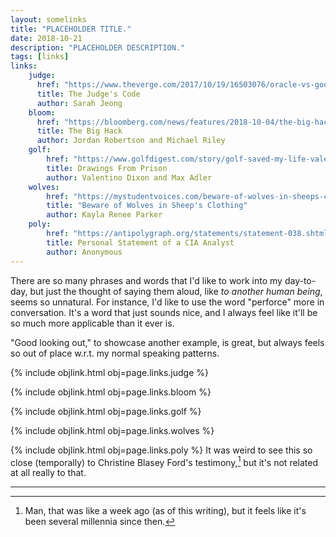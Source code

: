 ```yaml
---
layout: somelinks
title: "PLACEHOLDER TITLE."
date: 2018-10-21
description: "PLACEHOLDER DESCRIPTION."
tags: [links]
links:
    judge:
      href: "https://www.theverge.com/2017/10/19/16503076/oracle-vs-google-judge-william-alsup-interview-waymo-uber"
      title: The Judge's Code
      author: Sarah Jeong
    bloom:
      href: "https://bloomberg.com/news/features/2018-10-04/the-big-hack-how-china-used-a-tiny-chip-to-infiltrate-america-s-top-companies"
      title: The Big Hack
      author: Jordan Robertson and Michael Riley
    golf:
        href: "https://www.golfdigest.com/story/golf-saved-my-life-valentino-dixon"
        title: Drawings From Prison
        author: Valentino Dixon and Max Adler
    wolves:
        href: "https://mystudentvoices.com/beware-of-wolves-in-sheeps-clothing-the-tale-of-a-progressive-professor-who-forgot-to-hide-her-7efe21b1fc5d"
        title: "Beware of Wolves in Sheep's Clothing"
        author: Kayla Renee Parker
    poly:
        href: "https://antipolygraph.org/statements/statement-038.shtml"
        title: Personal Statement of a CIA Analyst
        author: Anonymous
---
```


There are so many phrases and words that I'd like to work into my day-to-day, but just the thought of saying them aloud, like _to another human being_, seems so unnatural.
For instance, I'd like to use the word "perforce" more in conversation.
It's a word that just sounds nice, and I always feel like it'll be so much more applicable than it ever is.

"Good looking out," to showcase another example, is great, but always feels so out of place w.r.t. my normal speaking patterns.

{% include objlink.html obj=page.links.judge %}
<p></p>

{% include objlink.html obj=page.links.bloom %}
<p></p>

{% include objlink.html obj=page.links.golf %}
<p></p>

{% include objlink.html obj=page.links.wolves %}
<p></p>

{% include objlink.html obj=page.links.poly %}
It was weird to see this so close (temporally) to Christine Blasey Ford's testimony,[^1] but it's not related at all really to that.


<hr class="footsep" />

[^1]: Man, that was like a week ago (as of this writing), but it feels like it's been several millennia since then.
